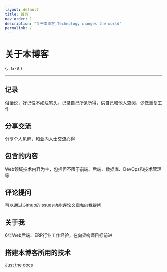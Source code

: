```yaml
---
layout: default
title: 首页
nav_order: 1
description: "关于本博客,Technology changes the world"
permalink: /
---
```


# 关于本博客
{: .fs-9 }

---

## 记录
俗话说，好记性不如烂笔头。记录自己所见所得，供自己和他人查阅，少做重复工作

## 分享交流
分享个人见解，和业内人士交流心得

## 包含的内容
Web领域技术内容为主，包括但不限于前端、后端、数据库、DevOps和技术管理等

## 评论提问
可以通过Github的Issues功能评论文章和向我提问

## 关于我
6年Web后端、ERP行业工作经验，在向架构师目标前进

## 搭建本博客所用的技术
[Just the docs](https://github.com/pmarsceill/just-the-docs)
